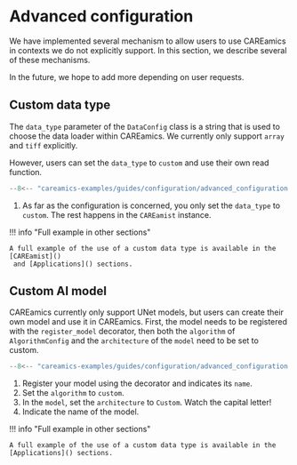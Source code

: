 # Advanced configuration

We have implemented several mechanism to allow users to use CAREamics in contexts we 
do not explicitly support. In this section, we describe several of these mechanisms.

In the future, we hope to add more depending on user requests.

## Custom data type

The `data_type` parameter of the `DataConfig` class is a string that is used to choose
the data loader within CAREamics. We currently only support `array` and `tiff` explicitly.

However, users can set the `data_type` to `custom` and use their own read function.

```python title="Custom data type"
--8<-- "careamics-examples/guides/configuration/advanced_configuration.py:data"
```

1. As far as the configuration is concerned, you only set the `data_type` to `custom`. The
    rest happens in the `CAREamist` instance.

!!! info "Full example in other sections"

    A full example of the use of a custom data type is available in the [CAREamist]()
     and [Applications]() sections.


## Custom AI model

CAREamics currently only support UNet models, but users can create their own model
and use it in CAREamics. First, the model needs to be registered with the 
`register_model` decorator, then both the `algorithm` of `AlgorithmConfig` and the 
`architecture` of the `model` need to be set to custom.

```python title="Custom AI model"
--8<-- "careamics-examples/guides/configuration/advanced_configuration.py:model"
```

1. Register your model using the decorator and indicates its `name`.
2. Set the `algorithm` to `custom`.
3. In the `model`, set the `architecture` to `Custom`. Watch the capital letter!
4. Indicate the name of the model.

!!! info "Full example in other sections"

    A full example of the use of a custom data type is available in the 
    [Applications]() sections.
